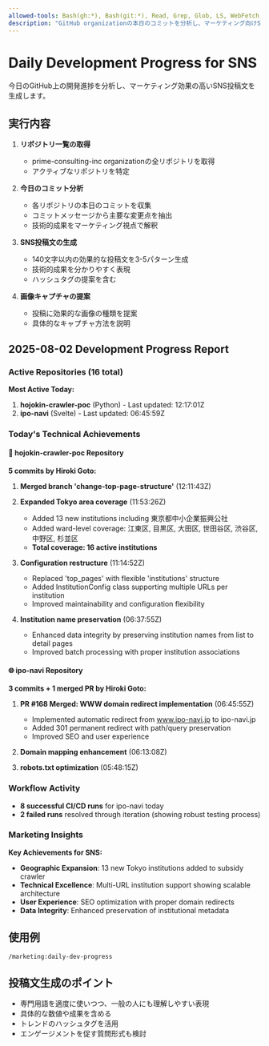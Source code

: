 ```yaml
---
allowed-tools: Bash(gh:*), Bash(git:*), Read, Grep, Glob, LS, WebFetch, mcp__github__list_repositories, mcp__github__list_commits, mcp__github__get_commit
description: "GitHub organizationの本日のコミットを分析し、マーケティング向けSNS投稿を生成"
---
```


# Daily Development Progress for SNS

今日のGitHub上の開発進捗を分析し、マーケティング効果の高いSNS投稿文を生成します。

## 実行内容

1. **リポジトリ一覧の取得**
   - prime-consulting-inc organizationの全リポジトリを取得
   - アクティブなリポジトリを特定

2. **今日のコミット分析**
   - 各リポジトリの本日のコミットを収集
   - コミットメッセージから主要な変更点を抽出
   - 技術的成果をマーケティング視点で解釈

3. **SNS投稿文の生成**
   - 140文字以内の効果的な投稿文を3-5パターン生成
   - 技術的成果を分かりやすく表現
   - ハッシュタグの提案を含む

4. **画像キャプチャの提案**
   - 投稿に効果的な画像の種類を提案
   - 具体的なキャプチャ方法を説明

## 2025-08-02 Development Progress Report

### Active Repositories (16 total)
**Most Active Today:**
1. **hojokin-crawler-poc** (Python) - Last updated: 12:17:01Z
2. **ipo-navi** (Svelte) - Last updated: 06:45:59Z

### Today's Technical Achievements

#### 🚀 hojokin-crawler-poc Repository
**5 commits by Hiroki Goto:**

1. **Merged branch 'change-top-page-structure'** (12:11:43Z)
2. **Expanded Tokyo area coverage** (11:53:26Z)
   - Added 13 new institutions including 東京都中小企業振興公社
   - Added ward-level coverage: 江東区, 目黒区, 大田区, 世田谷区, 渋谷区, 中野区, 杉並区
   - **Total coverage: 16 active institutions**

3. **Configuration restructure** (11:14:52Z)
   - Replaced 'top_pages' with flexible 'institutions' structure
   - Added InstitutionConfig class supporting multiple URLs per institution
   - Improved maintainability and configuration flexibility

4. **Institution name preservation** (06:37:55Z)
   - Enhanced data integrity by preserving institution names from list to detail pages
   - Improved batch processing with proper institution associations

#### 🌐 ipo-navi Repository
**3 commits + 1 merged PR by Hiroki Goto:**

1. **PR #168 Merged: WWW domain redirect implementation** (06:45:55Z)
   - Implemented automatic redirect from www.ipo-navi.jp to ipo-navi.jp
   - Added 301 permanent redirect with path/query preservation
   - Improved SEO and user experience

2. **Domain mapping enhancement** (06:13:08Z)
3. **robots.txt optimization** (05:48:15Z)

### Workflow Activity
- **8 successful CI/CD runs** for ipo-navi today
- **2 failed runs** resolved through iteration (showing robust testing process)

### Marketing Insights
**Key Achievements for SNS:**
- **Geographic Expansion**: 13 new Tokyo institutions added to subsidy crawler
- **Technical Excellence**: Multi-URL institution support showing scalable architecture
- **User Experience**: SEO optimization with proper domain redirects
- **Data Integrity**: Enhanced preservation of institutional metadata

## 使用例

```
/marketing:daily-dev-progress
```

## 投稿文生成のポイント

- 専門用語を適度に使いつつ、一般の人にも理解しやすい表現
- 具体的な数値や成果を含める
- トレンドのハッシュタグを活用
- エンゲージメントを促す質問形式も検討